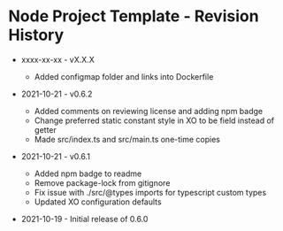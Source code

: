 # Node Project Template - Revision History

- xxxx-xx-xx - vX.X.X
  - Added configmap folder and links into Dockerfile

- 2021-10-21 - v0.6.2
  - Added comments on reviewing license and adding npm badge
  - Change preferred static constant style in XO to be field instead of getter
  - Made src/index.ts and src/main.ts one-time copies

- 2021-10-21 - v0.6.1
  - Added npm badge to readme
  - Remove package-lock from gitignore
  - Fix issue with ./src/@types imports for typescript custom types
  - Updated XO configuration defaults

- 2021-10-19 - Initial release of 0.6.0
